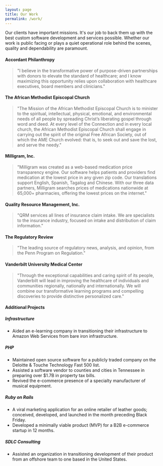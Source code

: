 ```yaml
---
layout: page
title: Our Work
permalink: /work/
---
```


Our clients have important missions. It's our job to back them up with the best
custom software development and services possible. Whether our work is public
facing or plays a quiet operational role behind the scenes, quality and
dependability are paramount.

#### Accordant Philanthropy

> "I believe in the transformative power of purpose-driven partnerships with
> donors to elevate the standard of healthcare; and I know maximizing this
> opportunity relies upon collaboration with healthcare executives, board
> members and clinicians."

#### The African Methodist Episcopal Church

> "The Mission of the African Methodist Episcopal Church is to minister to the
> spiritual, intellectual, physical, emotional, and environmental needs of all
> people by spreading Christ’s liberating gospel through word and deed. At every
> level of the Connection and in every local church, the African Methodist
> Episcopal Church shall engage in carrying out the spirit of the original Free
> African Society, out of which the AME Church evolved: that is, to seek out and
> save the lost, and serve the needy."

#### Milligram, Inc.

> "Milligram was created as a web-based medication price transparency engine.
> Our software helps patients and providers find medication at the lowest price
> in any given zip code. Our translations support English, Spanish, Tagalog and
> Chinese. With our three data partners, Milligram searches prices of
> medications nationwide at 65,000+ pharmacies, offering the lowest prices on
> the internet."

#### Quality Resource Management, Inc.

> "QRM services all lines of insurance claim intake. We are specialists to the
> insurance industry, focused on intake and distribution of claim information."

#### The Regulatory Review

> "The leading source of regulatory news, analysis, and opinion, from the Penn
> Program on Regulation."

#### Vanderbilt University Medical Center

> "Through the exceptional capabilities and caring spirit of its people,
> Vanderbilt will lead in improving the healthcare of individuals and
> communities regionally, nationally and internationally. We will combine our
> transformative learning programs and compelling discoveries to provide
> distinctive personalized care."

#### Additional Projects

##### Infrastructure

* Aided an e-learning company in transitioning their infrastructure to Amazon
  Web Services from bare iron infrastructure.

##### PHP

* Maintained open source software for a publicly traded company on the Deloitte
  & Touche Technology Fast 500 list.
* Assisted a software vendor to counties and cities in Tennessee in preparing
  over $1.7B in property tax bills.
* Revived the e-commerce presence of a specialty manufacturer of musical
  equipment.

##### Ruby on Rails

* A viral marketing application for an online retailer of leather goods;
  conceived, developed, and launched in the month preceding Black Friday.
* Developed a minimally viable product (MVP) for a B2B e-commerce startup in
  12 months.

##### SDLC Consulting

* Assisted an organization in transitioning development of their product from an
  offshore team to one based in the United States.
